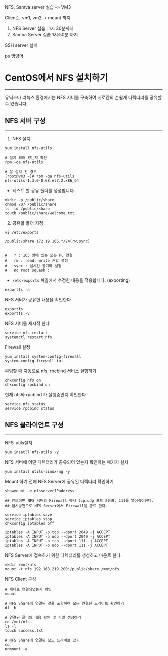 NFS, Samva server 실습   -> VM3

Client는 vm1, vm2 -> mount 까지

1) NFS Server 실습 : 1시 30분까지
2) Samba Server 실습 1시:50분 까지

SSH server 설치

ps 명령어





# CentOS에서 NFS 설치하기
---
유닉스나 리눅스 환경에서는 NFS 서버를 구축하여 서로간의 손쉽게 디렉터리를 공유할 수 있습니다.



## NFS 서버 구성
---
1. NFS 설치
```shell
yum install nfs-utils

# 설치 되어 있는지 확인
rpm -qa nfs-utils

# 잘 설치 된 경우
[root@vm3 ~]# rpm -qa nfs-utils
nfs-utils-1.3.0-0.68.el7.2.x86_64

```
- 테스트 할 공유 폴더를 생성합니다.
```shell
mkdir -p /public/share
chmod 707 /public/share
ls -ld /public/share
touch /public/share/welcome.txt
```

2. 공유할 폴더 지정
```shell
vi /etc/exports

/public/share 172.19.165.*/24(rw,sync)


#   * : 165 망에 있는 모든 PC 연결
#   rw : read, write 권할 설정
#   sync : 실시간 동기화 설정
#   no root squash :    
```

- `/etc/exports`  파일에서 수정한 내용을 적용합니다. (exporting)
```
exportfs -a
```

NFS 서버가 공유한 내용을 확인한다
```
exportfs
exportfs -v
```

NFS 서버를 재시작 한다
```
service nfs restart
systemctl restart nfs
```

Firewall 설정
```
yum install system-config-firewall
system-config-firewall-tui
```

부팅할 때 자동으로 nfs, rpcbind 서비스 실행하기
```
chkconfig nfs on
chkconfig rpcbind on
```

현재 nfs와 rpcbind 가 실행중인지 확인한다
```
service nfs status
service rpcbind status
```


## NFS 클라이언트 구성 
---

NFS-utils설치
```
yum insatll nfs-utils -y

```

NFS 서버에 어떤 디렉터리가 공유되어 있는지 확인하는 패키지 설치
```
yum install utils-linux-ng -y
```

Mount 하기 전에 NFS Server에 공유된 디렉터리 확인하기
```
showmount -e nfsserverIPaddress

## 안보이면 NFS 서버의 Firewall 에서 tcp,udp 포트 2049, 111를 열어줘야한다.
## 임시방편으로 NFS Server에서 Firewall을 종료 한다.

service iptables save
service iptables stop
chkconfig iptables off

iptables -A INPUT -p tcp --dport 2049 -j ACCEPT 
iptables -A INPUT -p udp --dport 2049 -j ACCEPT 
iptables -A INPUT -p tcp --dport 111 -j ACCEPT 
iptables -A INPUT -p udp --dport 111 -j ACCEPT
```

NFS Server에 접속하기 위한 디렉터리를 생성하고 마운트 한다.
```
mkdir /mnt/nfs
mount -t nfs 192.168.219.200:/public/share /mnt/nfs
```

NFS Client 구성
```
# 제대로 연결되었는지 확인
mount

# NFS Share에 연결된 것을 포함하여 모든 연결된 드라이브 확인하기
df -h

# 연결된 폴더의 내용 확인 및 파일 생성하기
cd /mnt/nfs
ls -l
touch success.txt

# NFS Share에 연결된 모드 드라이브 끊기
cd
unmount -a 
```